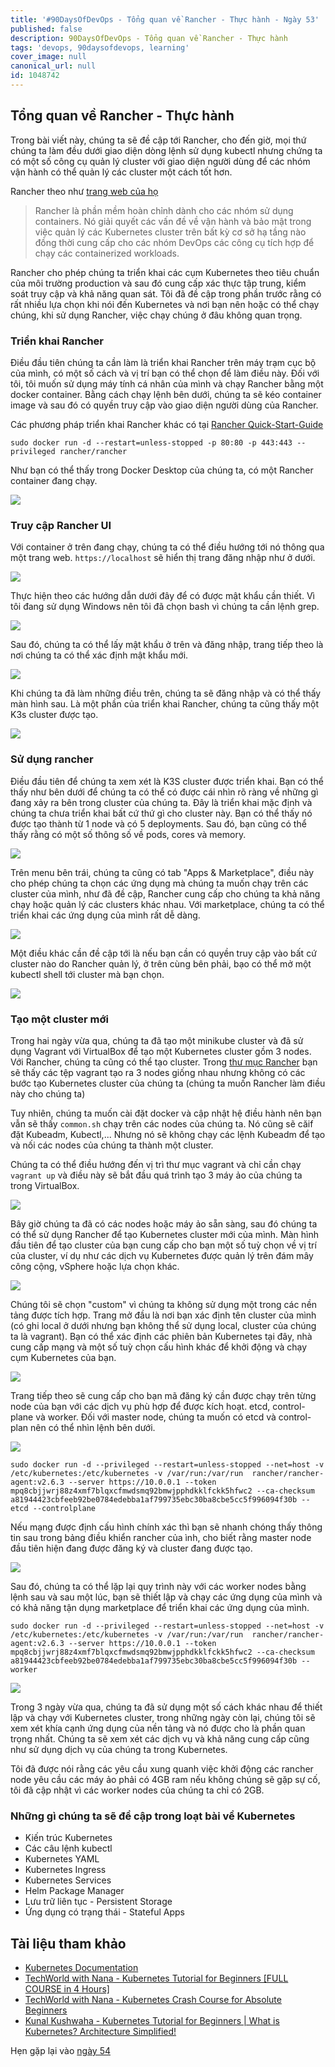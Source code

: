 ```yaml
---
title: '#90DaysOfDevOps - Tổng quan về Rancher - Thực hành - Ngày 53'
published: false
description: 90DaysOfDevOps - Tổng quan về Rancher - Thực hành
tags: 'devops, 90daysofdevops, learning'
cover_image: null
canonical_url: null
id: 1048742
---
```


## Tổng quan về Rancher - Thực hành

Trong bài viết này, chúng ta sẽ đề cập tới Rancher, cho đến giờ, mọi thứ chúng ta làm đều dưới giao diện dòng lệnh sử dụng kubectl nhưng chứng ta có một số công cụ quản lý cluster với giao diện người dùng để các nhóm vận hành có thể quản lý các cluster một cách tốt hơn.

Rancher theo như [trang web của họ](https://rancher.com/)

> Rancher là phần mềm hoàn chỉnh dành cho các nhóm sử dụng containers. Nó giải quyết các vấn đề về vận hành và bảo mật trong việc quản lý các Kubernetes cluster trên bất kỳ cơ sở hạ tầng nào đồng thời cung cấp cho các nhóm DevOps các công cụ tích hợp để chạy các containerized workloads.

Rancher cho phép chúng ta triển khai các cụm Kubernetes theo tiêu chuẩn của môi trường production và sau đó cung cấp xác thực tập trung, kiểm soát truy cập và khả năng quan sát. Tôi đã đề cập trong phần trước rằng có rất nhiều lựa chọn khi nói đến Kubernetes và nơi bạn nên hoặc có thể chạy chúng, khi sử dụng Rancher, việc chạy chúng ở đâu không quan trọng.

### Triển khai Rancher

Điều đầu tiên chúng ta cần làm là triển khai Rancher trên máy trạm cục bộ của mình, có một số cách và vị trí bạn có thể chọn để làm điều này. Đối với tôi, tôi muốn sử dụng máy tính cá nhân của mình và chạy Rancher bằng một docker container. Bằng cách chạy lệnh bên dưới, chúng ta sẽ kéo container image và sau đó có quyền truy cập vào giao diện người dùng của Rancher.

Các phương pháp triển khai Rancher khác có tại [Rancher Quick-Start-Guide](https://rancher.com/docs/rancher/v2.6/en/quick-start-guide/deployment/)

`sudo docker run -d --restart=unless-stopped -p 80:80 -p 443:443 --privileged rancher/rancher`

Như bạn có thể thấy trong Docker Desktop của chúng ta, có một Rancher container đang chạy.

![](../../Days/Images/Day53_Kubernetes1.png)

### Truy cập Rancher UI

Với container ở trên đang chạy, chúng ta có thể điều hướng tới nó thông qua một trang web. `https://localhost` sẽ hiển thị trang đăng nhập như ở dưới.

![](../../Days/Images/Day53_Kubernetes2.png)

Thực hiện theo các hướng dẫn dưới đây để có được mật khẩu cần thiết. Vì tôi đang sử dụng Windows nên tôi đã chọn bash vì chúng ta cần lệnh grep.

![](../../Days/Images/Day53_Kubernetes3.png)

Sau đó, chúng ta có thể lấy mật khẩu ở trên và đăng nhập, trang tiếp theo là nơi chúng ta có thể xác định mật khẩu mới.

![](../../Days/Images/Day53_Kubernetes4.png)

Khi chúng ta đã làm những điều trên, chúng ta sẽ đăng nhập và có thể thấy màn hình sau. Là một phần của triển khai Rancher, chúng ta cũng thấy một K3s cluster được tạo.

![](../../Days/Images/Day53_Kubernetes5.png)

### Sử dụng rancher

Điều đầu tiên để chúng ta xem xét là K3S cluster được triển khai. Bạn có thể thấy như bên dưới để chúng ta có thể có được cái nhìn rõ ràng về những gì đang xảy ra bên trong cluster của chúng ta. Đây là triển khai mặc định và chúng ta chưa triển khai bất cứ thứ gì cho cluster này. Bạn có thể thấy nó được tạo thành từ 1 node và có 5 deployments. Sau đó, bạn cũng có thể thấy rằng có một số thông số về pods, cores và memory.

![](../../Days/Images/Day53_Kubernetes6.png)

Trên menu bên trái, chúng ta cũng có tab "Apps & Marketplace", điều này cho phép chúng ta chọn các ứng dụng mà chúng ta muốn chạy trên các cluster của mình, như đã đề cập, Rancher cung cấp cho chúng ta khả năng chạy hoặc quản lý các clusters khác nhau. Với marketplace, chúng ta có thể triển khai các ứng dụng của mình rất dễ dàng.

![](../../Days/Images/Day53_Kubernetes7.png)

Một điều khác cần đề cập tới là nếu bạn cần có quyền truy cập vào bất cứ cluster nào do Rancher quản lý, ở trên cùng bên phải, bạo có thể mở một kubectl shell tới cluster mà bạn chọn.

![](../../Days/Images/Day53_Kubernetes8.png)

### Tạo một cluster mới

Trong hai ngày vừa qua, chúng ta đã tạo một minikube cluster và đã sử dụng Vagrant với VirtualBox để tạo một Kubernetes cluster gồm 3 nodes. Với Rancher, chúng ta cũng có thể tạo cluster. Trong [thư mục Rancher](../../../2022/Days/Kubernetes/Rancher/) bạn sẽ thấy các tệp vagrant tạo ra 3 nodes giống nhau nhưng không có các bước tạo Kubernetes cluster của chúng ta (chúng ta muốn Rancher làm điều này cho chúng ta)

Tuy nhiên, chúng ta muốn cài đặt docker và cập nhật hệ điều hành nên bạn vẫn sẽ thấy `common.sh` chạy trên các nodes của chúng ta. Nó cũng sẽ căif đặt Kubeadm, Kubectl,... Nhưng nó sẽ không chạy các lệnh Kubeadm để tạo và nối các nodes của chúng ta thành một cluster.

Chúng ta có thể điều hướng đến vị trì thư mục vagrant và chỉ cần chạy `vagrant up` và điều này sẽ bắt đầu quá trình tạo 3 máy ảo của chúng ta trong VirtualBox.

![](../../Days/Images/Day53_Kubernetes9.png)

Bây giờ chúng ta đã có các nodes hoặc máy ảo sẵn sàng, sau đó chúng ta có thể sử dụng Rancher để tạo Kubernetes cluster mới của mình. Màn hình đầu tiên để tạo cluster của bạn cung cấp cho bạn một số tuỳ chọn về vị trí của cluster, ví dụ như các dịch vụ Kubernetes được quản lý trên đám mây công cộng, vSphere hoặc lựa chọn khác.

![](../../Days/Images/Day53_Kubernetes10.png)

Chúng tôi sẽ chọn "custom" vì chúng ta không sử dụng một trong các nền tảng được tích hợp. Trang mở đầu là nơi bạn xác định tên cluster của mình (có ghi local ở dưới nhưng bạn không thể sử dụng local, cluster của chúng ta là vagrant). Bạn có thể xác định các phiên bản Kubernetes tại đây, nhà cung cấp mạng và một số tuỳ chọn cấu hình khác để khởi động và chạy cụm Kubernetes của bạn.

![](../../Days/Images/Day53_Kubernetes11.png)

Trang tiếp theo sẽ cung cấp cho bạn mã đăng ký cần được chạy trên từng node của bạn với các dịch vụ phù hợp để được kích hoạt. etcd, control-plane và worker. Đối với master node, chúng ta muốn có etcd và control-plan nên có thể nhìn lệnh bên dưới.

![](../../Days/Images/Day53_Kubernetes12.png)

```
sudo docker run -d --privileged --restart=unless-stopped --net=host -v /etc/kubernetes:/etc/kubernetes -v /var/run:/var/run  rancher/rancher-agent:v2.6.3 --server https://10.0.0.1 --token mpq8cbjjwrj88z4xmf7blqxcfmwdsmq92bmwjpphdkklfckk5hfwc2 --ca-checksum a81944423cbfeeb92be0784edebba1af799735ebc30ba8cbe5cc5f996094f30b --etcd --controlplane
```

Nếu mạng được định cấu hình chính xác thì bạn sẽ nhanh chóng thấy thông tin sau trong bảng điều khiển rancher của ình, cho biết rằng master node đầu tiên hiện đang được đăng ký và cluster đang được tạo.

![](../../Days/Images/Day53_Kubernetes13.png)

Sau đó, chúng ta có thể lặp lại quy trình này với các worker nodes bằng lệnh sau và sau một lúc, bạn sẽ thiết lập và chạy các ứng dụng của mình và có khả năng tận dụng marketplace để triển khai các ứng dụng của mình.

```
sudo docker run -d --privileged --restart=unless-stopped --net=host -v /etc/kubernetes:/etc/kubernetes -v /var/run:/var/run  rancher/rancher-agent:v2.6.3 --server https://10.0.0.1 --token mpq8cbjjwrj88z4xmf7blqxcfmwdsmq92bmwjpphdkklfckk5hfwc2 --ca-checksum a81944423cbfeeb92be0784edebba1af799735ebc30ba8cbe5cc5f996094f30b --worker
```

![](../../Days/Images/Day53_Kubernetes14.png)

Trong 3 ngày vừa qua, chúng ta đã sử dụng một số cách khác nhau để thiết lập và chạy với Kubernetes cluster, trong những ngày còn lại, chúng tôi sẽ xem xét khía cạnh ứng dụng của nền tảng và nó được cho là phần quan trọng nhất. Chúng ta sẽ xem xét các dịch vụ và khả năng cung cấp cũng như sử dụng dịch vụ của chúng ta trong Kubernetes.

Tôi đã được nói rằng các yêu cầu xung quanh việc khởi động các rancher node yêu cầu các máy ảo phải có 4GB ram nếu không chúng sẽ gặp sự cố, tôi đã cập nhật vì các worker nodes của chúng ta chỉ có 2GB.

### Những gì chúng ta sẽ đề cập trong loạt bài về Kubernetes

- Kiến trúc Kubernetes
- Các câu lệnh kubectl 
- Kubernetes YAML
- Kubernetes Ingress
- Kubernetes Services
- Helm Package Manager
- Lưu trữ liên tục - Persistent Storage
- Ứng dụng có trạng thái - Stateful Apps

## Tài liệu tham khảo

- [Kubernetes Documentation](https://kubernetes.io/docs/home/)
- [TechWorld with Nana - Kubernetes Tutorial for Beginners [FULL COURSE in 4 Hours]](https://www.youtube.com/watch?v=X48VuDVv0do)
- [TechWorld with Nana - Kubernetes Crash Course for Absolute Beginners](https://www.youtube.com/watch?v=s_o8dwzRlu4)
- [Kunal Kushwaha - Kubernetes Tutorial for Beginners | What is Kubernetes? Architecture Simplified!](https://www.youtube.com/watch?v=KVBON1lA9N8)

Hẹn gặp lại vào [ngày 54](day54.md)
